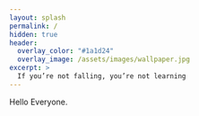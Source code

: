 ```yaml
---
layout: splash
permalink: /
hidden: true
header:
  overlay_color: "#1a1d24"
  overlay_image: /assets/images/wallpaper.jpg
excerpt: >
  If you’re not falling, you’re not learning
---
```


Hello Everyone.